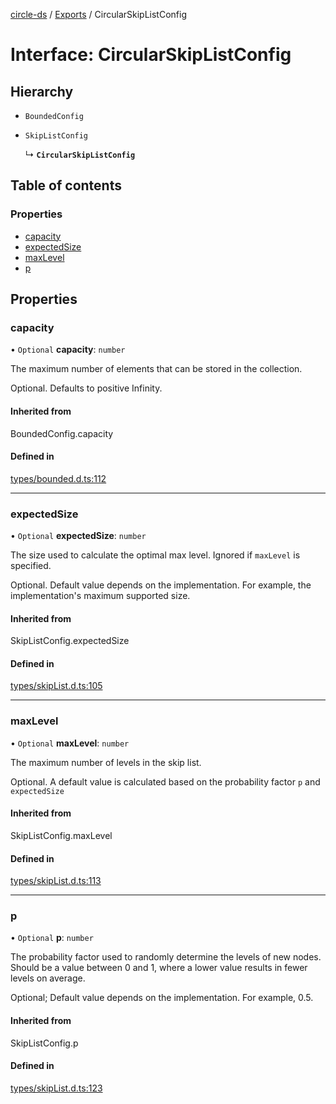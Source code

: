 [circle-ds](../README.md) / [Exports](../modules.md) / CircularSkipListConfig

# Interface: CircularSkipListConfig

## Hierarchy

- `BoundedConfig`

- `SkipListConfig`

  ↳ **`CircularSkipListConfig`**

## Table of contents

### Properties

- [capacity](CircularSkipListConfig.md#capacity)
- [expectedSize](CircularSkipListConfig.md#expectedsize)
- [maxLevel](CircularSkipListConfig.md#maxlevel)
- [p](CircularSkipListConfig.md#p)

## Properties

### capacity

• `Optional` **capacity**: `number`

The maximum number of elements that can be stored in the collection.

Optional. Defaults to positive Infinity.

#### Inherited from

BoundedConfig.capacity

#### Defined in

[types/bounded.d.ts:112](https://github.com/havelessbemore/circle-ds/blob/851e17d/src/types/bounded.d.ts#L112)

___

### expectedSize

• `Optional` **expectedSize**: `number`

The size used to calculate the optimal max level. Ignored
if `maxLevel` is specified.

Optional. Default value depends on the implementation.
For example, the implementation's maximum supported size.

#### Inherited from

SkipListConfig.expectedSize

#### Defined in

[types/skipList.d.ts:105](https://github.com/havelessbemore/circle-ds/blob/851e17d/src/types/skipList.d.ts#L105)

___

### maxLevel

• `Optional` **maxLevel**: `number`

The maximum number of levels in the skip list.

Optional. A default value is calculated based
on the probability factor `p` and `expectedSize`

#### Inherited from

SkipListConfig.maxLevel

#### Defined in

[types/skipList.d.ts:113](https://github.com/havelessbemore/circle-ds/blob/851e17d/src/types/skipList.d.ts#L113)

___

### p

• `Optional` **p**: `number`

The probability factor used to randomly determine the levels
of new nodes. Should be a value between 0 and 1, where a lower
value results in fewer levels on average.

Optional; Default value depends on the implementation.
For example, 0.5.

#### Inherited from

SkipListConfig.p

#### Defined in

[types/skipList.d.ts:123](https://github.com/havelessbemore/circle-ds/blob/851e17d/src/types/skipList.d.ts#L123)
